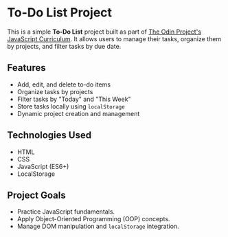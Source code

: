 # To-Do List Project

This is a simple **To-Do List** project built as part of [The Odin Project's JavaScript Curriculum](https://www.theodinproject.com/). It allows users to manage their tasks, organize them by projects, and filter tasks by due date.

## Features

- Add, edit, and delete to-do items
- Organize tasks by projects
- Filter tasks by "Today" and "This Week"
- Store tasks locally using `localStorage`
- Dynamic project creation and management

## Technologies Used

- HTML
- CSS
- JavaScript (ES6+)
- LocalStorage

## Project Goals

- Practice JavaScript fundamentals.
- Apply Object-Oriented Programming (OOP) concepts.
- Manage DOM manipulation and `localStorage` integration.
